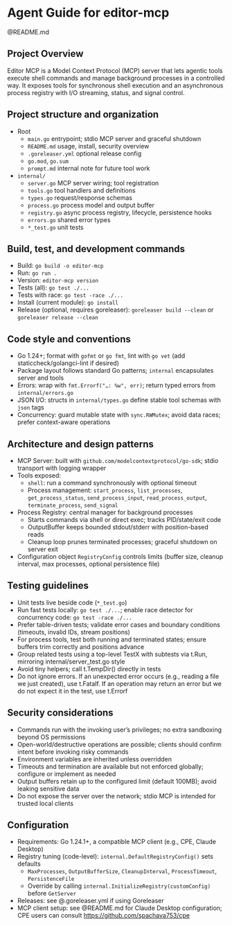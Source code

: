 # Agent Guide for editor-mcp

@README.md

## Project Overview
Editor MCP is a Model Context Protocol (MCP) server that lets agentic tools execute shell commands and manage background processes in a controlled way. It exposes tools for synchronous shell execution and an asynchronous process registry with I/O streaming, status, and signal control.

## Project structure and organization
- Root
  - `main.go` entrypoint; stdio MCP server and graceful shutdown
  - `README.md` usage, install, security overview
  - `.goreleaser.yml` optional release config
  - `go.mod`, `go.sum`
  - `prompt.md` internal note for future tool work
- `internal/`
  - `server.go` MCP server wiring; tool registration
  - `tools.go` tool handlers and definitions
  - `types.go` request/response schemas
  - `process.go` process model and output buffer
  - `registry.go` async process registry, lifecycle, persistence hooks
  - `errors.go` shared error types
  - `*_test.go` unit tests

## Build, test, and development commands
- Build: `go build -o editor-mcp`
- Run: `go run .`
- Version: `editor-mcp version`
- Tests (all): `go test ./...`
- Tests with race: `go test -race ./...`
- Install (current module): `go install`
- Release (optional, requires goreleaser): `goreleaser build --clean` or `goreleaser release --clean`

## Code style and conventions
- Go 1.24+; format with `gofmt` or `go fmt`, lint with `go vet` (add staticcheck/golangci-lint if desired)
- Package layout follows standard Go patterns; `internal` encapsulates server and tools
- Errors: wrap with `fmt.Errorf("…: %w", err)`; return typed errors from `internal/errors.go`
- JSON I/O: structs in `internal/types.go` define stable tool schemas with `json` tags
- Concurrency: guard mutable state with `sync.RWMutex`; avoid data races; prefer context-aware operations

## Architecture and design patterns
- MCP Server: built with `github.com/modelcontextprotocol/go-sdk`; stdio transport with logging wrapper
- Tools exposed:
  - `shell`: run a command synchronously with optional timeout
  - Process management: `start_process`, `list_processes`, `get_process_status`, `send_process_input`, `read_process_output`, `terminate_process`, `send_signal`
- Process Registry: central manager for background processes
  - Starts commands via shell or direct exec; tracks PID/state/exit code
  - OutputBuffer keeps bounded stdout/stderr with position-based reads
  - Cleanup loop prunes terminated processes; graceful shutdown on server exit
- Configuration object `RegistryConfig` controls limits (buffer size, cleanup interval, max processes, optional persistence file)

## Testing guidelines
- Unit tests live beside code (`*_test.go`)
- Run fast tests locally: `go test ./...`; enable race detector for concurrency code: `go test -race ./...`
- Prefer table-driven tests; validate error cases and boundary conditions (timeouts, invalid IDs, stream positions)
- For process tools, test both running and terminated states; ensure buffers trim correctly and positions advance
- Group related tests using a top-level TestX with subtests via t.Run, mirroring internal/server_test.go style
- Avoid tiny helpers; call t.TempDir() directly in tests
- Do not ignore errors. If an unexpected error occurs (e.g., reading a file we just created), use t.Fatalf. If an operation may return an error but we do not expect it in the test, use t.Errorf

## Security considerations
- Commands run with the invoking user’s privileges; no extra sandboxing beyond OS permissions
- Open-world/destructive operations are possible; clients should confirm intent before invoking risky commands
- Environment variables are inherited unless overridden
- Timeouts and termination are available but not enforced globally; configure or implement as needed
- Output buffers retain up to the configured limit (default 100MB); avoid leaking sensitive data
- Do not expose the server over the network; stdio MCP is intended for trusted local clients

## Configuration
- Requirements: Go 1.24.1+, a compatible MCP client (e.g., CPE, Claude Desktop)
- Registry tuning (code-level): `internal.DefaultRegistryConfig()` sets defaults
  - `MaxProcesses`, `OutputBufferSize`, `CleanupInterval`, `ProcessTimeout`, `PersistenceFile`
  - Override by calling `internal.InitializeRegistry(customConfig)` before `GetServer`
- Releases: see @.goreleaser.yml if using Goreleaser
- MCP client setup: see @README.md for Claude Desktop configuration; CPE users can consult https://github.com/spachava753/cpe
